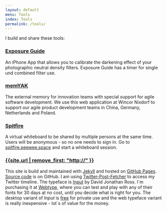 ```yaml
---
layout: default
menu: Tools
index: Tools
permalink: /tools/
---
```

I build and share these tools:

### [Exposure Guide]({{site.url}}/xg/)
An iPhone App that allows you to calibrate the darkening effect of your photographic neutral density filters. Exposure Guide has a timer for single und combined filter use.

### [memYAK]({{site.url}}/memyak/)
The external memory for innovation teams with special support for agile software development. We use this web application at Wincor Nixdorf to support our agile product development teams in China, Germany, Netherlands and Poland.

### [Spitfire]({{site.url}}/spitfire/)
A virtual whiteboard to be shared by multiple persons at the same time. Users will be anonymous - so no one needs to sign in. Go to [spitfire.peewee.space](http://spitfire.peewee.space) and start a whiteboard session. 

### [{{site.url | remove_first: "http://" }}]({{site.url}})
This site is build and maintained with [Jekyll](http://jekyllrb.com) and hosted on [GitHub Pages](http://pages.github.com). [Source code](https://github.com/ulfschneider/ulfschneider.github.io) is on GitHub. I am using [Twitter-Post-Fetcher](https://github.com/jasonmayes/Twitter-Post-Fetcher) to access my Twitter timeline. The typeface is [Input](http://djr.com) by David Jonathan Ross. I´m purchasing it at [Webtype](http://webtype.com), where you can test and play with any of their fonts for 30 days at no cost, until you decide what is right for you. The desktop variant of *Input* is [free](http://input.fontbureau.com) for private use and the web typeface variant is really inexpensive - lot´s of value for the money.
